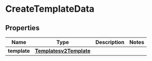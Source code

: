 
# CreateTemplateData

## Properties
Name | Type | Description | Notes
------------ | ------------- | ------------- | -------------
**template** | [**Templatesv2Template**](Templatesv2Template.md) |  | 



